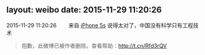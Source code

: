 layout: weibo
date: 2015-11-29 11:20:26
---
2015-11-29 11:20:26  &nbsp;&nbsp;&nbsp;&nbsp;&nbsp;&nbsp; 来自 <a href="sinaweibo://customweibosource" rel="nofollow">iPhone 5s</a>
说得太对了，中国没有科学只有工程技术
>  抱歉，此微博已被作者删除。查看帮助：http://t.cn/Rfd3rQV
